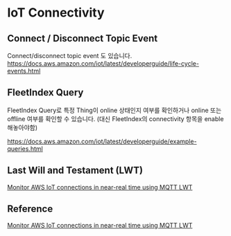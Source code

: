 # IoT Connectivity

## Connect / Disconnect Topic Event 

Connect/disconnect topic event 도 있습니다. https://docs.aws.amazon.com/iot/latest/developerguide/life-cycle-events.html

## FleetIndex Query

FleetIndex Query로 특정 Thing이 online 상태인지 여부를 확인하거나 online 또는 offline 여부를 확인할 수 있습니다. (대신 FleetIndex의 connectivity 항목을 enable 해놓아야함)

https://docs.aws.amazon.com/iot/latest/developerguide/example-queries.html 


## Last Will and Testament (LWT) 

[Monitor AWS IoT connections in near-real time using MQTT LWT](https://aws.amazon.com/ko/blogs/iot/monitor-aws-iot-connections-in-near-real-time-using-mqtt-lwt/)

## Reference 

[Monitor AWS IoT connections in near-real time using MQTT LWT](https://aws.amazon.com/ko/blogs/iot/monitor-aws-iot-connections-in-near-real-time-using-mqtt-lwt/)



